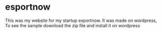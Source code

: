 # esportnow
This was my website for my startup esportnow. 
It was made on wordpress, To see the sample download the zip file and install it on wordpress

